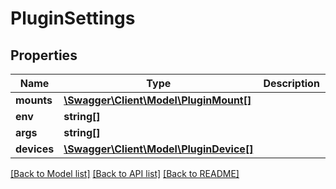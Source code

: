 # PluginSettings

## Properties
Name | Type | Description | Notes
------------ | ------------- | ------------- | -------------
**mounts** | [**\Swagger\Client\Model\PluginMount[]**](PluginMount.md) |  | 
**env** | **string[]** |  | 
**args** | **string[]** |  | 
**devices** | [**\Swagger\Client\Model\PluginDevice[]**](PluginDevice.md) |  | 

[[Back to Model list]](../README.md#documentation-for-models) [[Back to API list]](../README.md#documentation-for-api-endpoints) [[Back to README]](../README.md)


